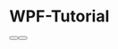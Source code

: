 # WPF-Tutorial

<StackPanel Orientation="Horizontal" HorizontalAlignment="Center" Margin="0,20">
    <Button Content="順時針 ➕" 
            Command="{Binding DriverKnobClockwiseCommand}" 
            Width="100" Margin="10"/>
    <Button Content="逆時針 ➖" 
            Command="{Binding DriverKnobCounterClockwiseCommand}" 
            Width="100" Margin="10"/>
</StackPanel>